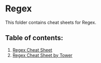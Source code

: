 # Regex

This folder contains cheat sheets for Regex.

## Table of contents:

1. [Regex Cheat Sheet](./regex_cheatsheet.pdf)
2. [Regex Cheat Sheet by Tower](https://www.git-tower.com/learn/cheat-sheets/regex)
